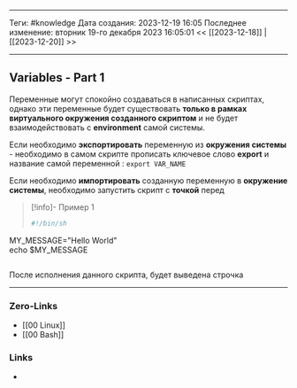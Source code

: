 ___
Теги: #knowledge 
Дата создания: 2023-12-19 16:05 
Последнее изменение: вторник 19-го декабря 2023 16:05:01
<< [[2023-12-18]] | [[2023-12-20]] >> 
___
## Variables - Part 1

Переменные могут спокойно создаваться в написанных скриптах, однако эти переменные будет существовать **только в рамках виртуального окружения созданного скриптом** и не будет взаимодействовать с **environment**  самой системы.

Если необходимо **экспортировать** переменную из **окружения системы** - необходимо в самом скрипте прописать ключевое слово **export** и название самой переменной : `export VAR_NAME`

Если необходимо **импортировать** созданную переменную в **окружение системы**, необходимо запустить скрипт с **точкой** перед 
>[!info]- Пример 1
>```sh
>#!/bin/sh  
MY_MESSAGE="Hello World"  
echo $MY_MESSAGE
>```

После исполнения данного скрипта, будет выведена строчка 

___
### Zero-Links
- [[00 Linux]]
- [[00 Bash]]
### Links
- 
